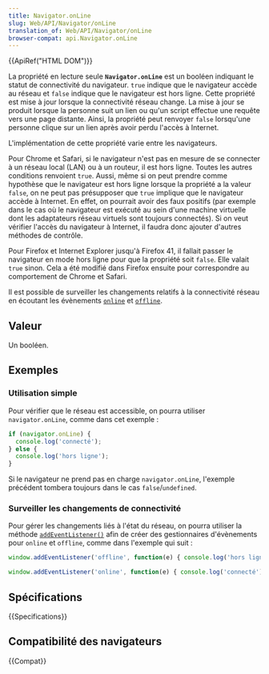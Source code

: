 ```yaml
---
title: Navigator.onLine
slug: Web/API/Navigator/onLine
translation_of: Web/API/Navigator/onLine
browser-compat: api.Navigator.onLine
---
```

{{ApiRef("HTML DOM")}}

La propriété en lecture seule **`Navigator.onLine`** est un booléen indiquant le statut de connectivité du navigateur. `true` indique que le navigateur accède au réseau et `false` indique que le navigateur est hors ligne. Cette propriété est mise à jour lorsque la connectivité réseau change. La mise à jour se produit lorsque la personne suit un lien ou qu'un script effectue une requête vers une page distante. Ainsi, la propriété peut renvoyer `false` lorsqu'une personne clique sur un lien après avoir perdu l'accès à Internet.

L'implémentation de cette propriété varie entre les navigateurs.

Pour Chrome et Safari, si le navigateur n'est pas en mesure de se connecter à un réseau local (LAN) ou à un routeur, il est hors ligne. Toutes les autres conditions renvoient `true`. Aussi, même si on peut prendre comme hypothèse que le navigateur est hors ligne lorsque la propriété a la valeur `false`, on ne peut pas présupposer que `true` implique que le navigateur accède à Internet. En effet, on pourrait avoir des faux positifs (par exemple dans le cas où le navigateur est exécuté au sein d'une machine virtuelle dont les adaptateurs réseau virtuels sont toujours connectés). Si on veut vérifier l'accès du navigateur à Internet, il faudra donc ajouter d'autres méthodes de contrôle.

Pour Firefox et Internet Explorer jusqu'à Firefox 41, il fallait passer le navigateur en mode hors ligne pour que la propriété soit `false`. Elle valait `true` sinon. Cela a été modifié dans Firefox ensuite pour correspondre au comportement de Chrome et Safari.

Il est possible de surveiller les changements relatifs à la connectivité réseau en écoutant les évènements [`online`](/fr/docs/Web/API/Window/online_event) et [`offline`](/fr/docs/Web/API/Window/offline_event).

## Valeur

Un booléen.

## Exemples

### Utilisation simple

Pour vérifier que le réseau est accessible, on pourra utiliser `navigator.onLine`, comme dans cet exemple&nbsp;:

```js
if (navigator.onLine) {
  console.log('connecté');
} else {
  console.log('hors ligne');
}
```

Si le navigateur ne prend pas en charge `navigator.onLine`, l'exemple précédent tombera toujours dans le cas `false`/`undefined`.

### Surveiller les changements de connectivité

Pour gérer les changements liés à l'état du réseau, on pourra utiliser la méthode [`addEventListener()`](/fr/docs/Web/API/EventTarget/addEventListener) afin de créer des gestionnaires d'évènements pour `online` et `offline`, comme dans l'exemple qui suit&nbsp;:

```js
window.addEventListener('offline', function(e) { console.log('hors ligne'); });

window.addEventListener('online', function(e) { console.log('connecté'); });
```

## Spécifications

{{Specifications}}

## Compatibilité des navigateurs

{{Compat}}
